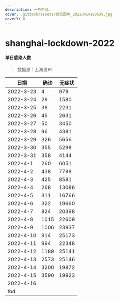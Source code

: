 ```yaml
---
description: 一些声音。
cover: .gitbook/assets/微信图片_20220414180639.jpg
coverY: 0
---
```


# shanghai-lockdown-2022

#### 单日感染人数

> 数据源：上海发布

| 日期        | 确诊   | 无症状   |
| --------- | ---- | ----- |
| 2022-3-23 | 4    | 979   |
| 2022-3-24 | 29   | 1580  |
| 2022-3-25 | 38   | 2231  |
| 2022-3-26 | 45   | 2631  |
| 2022-3-27 | 50   | 3450  |
| 2022-3-28 | 96   | 4381  |
| 2022-3-29 | 326  | 5656  |
| 2022-3-30 | 355  | 5298  |
| 2022-3-31 | 358  | 4144  |
| 2022-4-1  | 260  | 6051  |
| 2022-4-2  | 438  | 7788  |
| 2022-4-3  | 425  | 8581  |
| 2022-4-4  | 268  | 13086 |
| 2022-4-5  | 311  | 16766 |
| 2022-4-6  | 322  | 19660 |
| 2022-4-7  | 824  | 20398 |
| 2022-4-8  | 1015 | 22609 |
| 2022-4-9  | 1006 | 23937 |
| 2022-4-10 | 914  | 25173 |
| 2022-4-11 | 994  | 22348 |
| 2022-4-12 | 1189 | 25141 |
| 2022-4-13 | 2573 | 25146 |
| 2022-4-14 | 3200 | 19872 |
| 2022-4-15 | 3590 | 19923 |
| 2022-4-16 |      |       |
| tbd.      |      |       |

